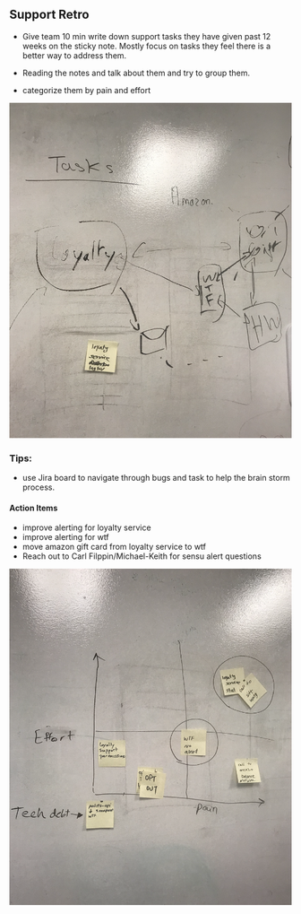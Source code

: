 ## Support Retro

* Give team 10 min write down support tasks they have given past 12 weeks on the sticky note. 
Mostly focus on tasks they feel there is a better way to address them.

* Reading the notes and talk about them and try to group them.

* categorize them by pain and effort


![picture alt](../assets/images/retro/support%20retro/loyalty-wtf%20architect.png)

### Tips:

* use Jira board to navigate through bugs and task to help the brain storm process.

#### Action Items

* improve alerting for loyalty service 
* improve alerting for wtf
* move amazon gift card from loyalty service to wtf
* Reach out to Carl Filppin/Michael-Keith for sensu alert questions 


![picture alt](../assets/images/retro/support%20retro/paineffor.png)



